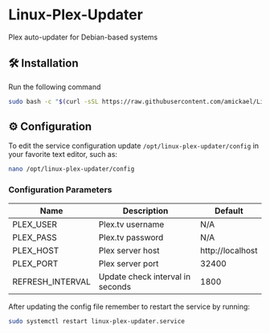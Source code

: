 # Linux-Plex-Updater
Plex auto-updater for Debian-based systems

## 🛠️ Installation
Run the following command
```sh
sudo bash -c "$(curl -sSL https://raw.githubusercontent.com/amickael/Linux-Plex-Updater/master/install.sh?$(date +%s))"
```

## ⚙️ Configuration
To edit the service configuration update `/opt/linux-plex-updater/config` in your favorite text editor, such as:
```sh
nano /opt/linux-plex-updater/config
```

### Configuration Parameters

| Name | Description | Default |
| --- | --- | --- |
| PLEX_USER | Plex.tv username | N/A
| PLEX_PASS | Plex.tv password | N/A
| PLEX_HOST | Plex server host | http://localhost
| PLEX_PORT | Plex server port | 32400
| REFRESH_INTERVAL | Update check interval in seconds | 1800

After updating the config file remember to restart the service by running:

```sh
sudo systemctl restart linux-plex-updater.service
```
